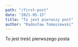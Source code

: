 ```yaml
---
path: "/first-post"
date: "2021-05-15"
title: "To jest pierwszy post"
author: "Radosław Tomaszewski"
---
```


To jest treść pierwszego posta